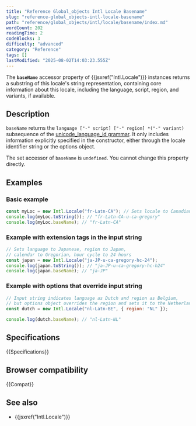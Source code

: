 ```yaml
---
title: "Reference Global_objects Intl Locale Basename"
slug: "reference-global_objects-intl-locale-basename"
path: "reference/global_objects/intl/locale/basename/index.md"
wordCount: 202
readingTime: 2
codeBlocks: 3
difficulty: "advanced"
category: "Reference"
tags: []
lastModified: "2025-08-02T14:03:23.555Z"
---
```



The **`baseName`** accessor property of {{jsxref("Intl.Locale")}} instances returns a substring of this locale's string representation, containing core information about this locale, including the language, script, region, and variants, if available.

## Description

`baseName` returns the `language ["-" script] ["-" region] *("-" variant)` subsequence of the [unicode_language_id grammar](https://www.unicode.org/reports/tr35/#Identifiers). It only includes information explicitly specified in the constructor, either through the locale identifier string or the options object.

The set accessor of `baseName` is `undefined`. You cannot change this property directly.

## Examples

### Basic example

```js
const myLoc = new Intl.Locale("fr-Latn-CA"); // Sets locale to Canadian French
console.log(myLoc.toString()); // "fr-Latn-CA-u-ca-gregory"
console.log(myLoc.baseName); // "fr-Latn-CA"
```

### Example with extension tags in the input string

```js
// Sets language to Japanese, region to Japan,
// calendar to Gregorian, hour cycle to 24 hours
const japan = new Intl.Locale("ja-JP-u-ca-gregory-hc-24");
console.log(japan.toString()); // "ja-JP-u-ca-gregory-hc-h24"
console.log(japan.baseName); // "ja-JP"
```

### Example with options that override input string

```js
// Input string indicates language as Dutch and region as Belgium,
// but options object overrides the region and sets it to the Netherlands
const dutch = new Intl.Locale("nl-Latn-BE", { region: "NL" });

console.log(dutch.baseName); // "nl-Latn-NL"
```

## Specifications

{{Specifications}}

## Browser compatibility

{{Compat}}

## See also

- {{jsxref("Intl.Locale")}}
